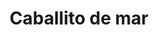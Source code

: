 ---
title: Caballito de mar
date: 
draft: false

# descripcion
description : Dije de plata 925

materials: Plata 925

color: Plateado y nácar blanco

dimensions: 1,5cm largo

code: 02-25-0682

type: "Dijes"

categories: []

price: $1.740,00

# Images
# first image will be shown in the product page
images:
  # - image: "images/path_to_image"
  # La ubicacion de las imagenes es imagenes/Dijes/Dijes.Nácar/02-25-0682-caballito-de-mar
  - image: "./images/dijes/nácar/02-25-0682.JPG"
---